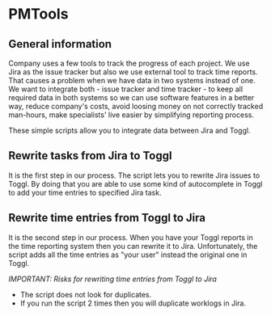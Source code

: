 # PMTools

## General information

Company uses a few tools to track the progress of each project. We use Jira as the issue tracker but also we use external tool to track time reports. That causes a problem when we have data in two systems instead of one. We want to integrate both - issue tracker and time tracker - to keep all required data in both systems so we can use software features in a better way, reduce company's costs, avoid loosing money on not correctly tracked man-hours, make specialists' live easier by simplifying reporting process.

These simple scripts allow you to integrate data between Jira and Toggl. 

## Rewrite tasks from Jira to Toggl

It is the first step in our process. The script lets you to rewrite Jira issues to Toggl. By doing that you are able to use some kind of autocomplete in Toggl to add your time entries to specified Jira task.

## Rewrite time entries from Toggl to Jira

It is the second step in our process. When you have your Toggl reports in the time reporting system then you can rewrite it to Jira. Unfortunately, the script adds all the time entries as "your user" instead the original one in Toggl.

*IMPORTANT: Risks for rewriting time entries from Toggl to Jira*

* The script does not look for duplicates.
* If you run the script 2 times then you will duplicate worklogs in Jira.
